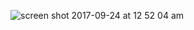 ![screen shot 2017-09-24 at 12 52 04 am](https://user-images.githubusercontent.com/17747867/30784703-40fa1174-a10f-11e7-8048-daf85510a442.png)
